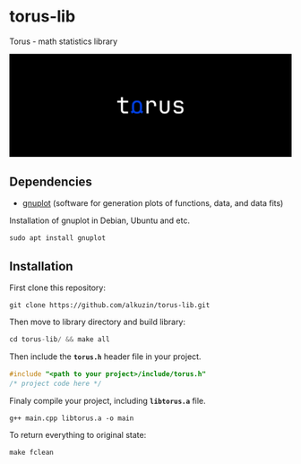 # torus-lib
Torus - math statistics library

<img src="res/torus.png">

## Dependencies
* [gnuplot](http://www.gnuplot.info/) (software for generation plots of functions, data, and data fits)

Installation of gnuplot in Debian, Ubuntu and etc.
```c
sudo apt install gnuplot
```

## Installation
First clone this repository:
```console
git clone https://github.com/alkuzin/torus-lib.git
```

Then move to library directory and build library:
```cpp
cd torus-lib/ && make all
```

Then include the __`torus.h`__ header file in your project.
```c
#include "<path to your project>/include/torus.h"
/* project code here */
```
Finaly compile your project, including __`libtorus.a`__ file.

```console
g++ main.cpp libtorus.a -o main
```

To return everything to original state:
```console
make fclean
```